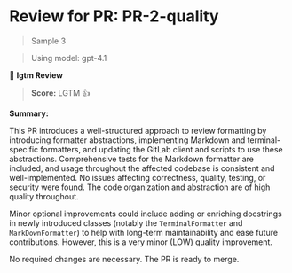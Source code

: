 # Review for PR: PR-2-quality

> Sample 3

> Using model: gpt-4.1


🦉 **lgtm Review**

> **Score:** LGTM 👍

**Summary:**

This PR introduces a well-structured approach to review formatting by introducing formatter abstractions, implementing Markdown and terminal-specific formatters, and updating the GitLab client and scripts to use these abstractions. Comprehensive tests for the Markdown formatter are included, and usage throughout the affected codebase is consistent and well-implemented. No issues affecting correctness, quality, testing, or security were found. The code organization and abstraction are of high quality throughout.

Minor optional improvements could include adding or enriching docstrings in newly introduced classes (notably the `TerminalFormatter` and `MarkDownFormatter`) to help with long-term maintainability and ease future contributions. However, this is a very minor (LOW) quality improvement.

No required changes are necessary. The PR is ready to merge.